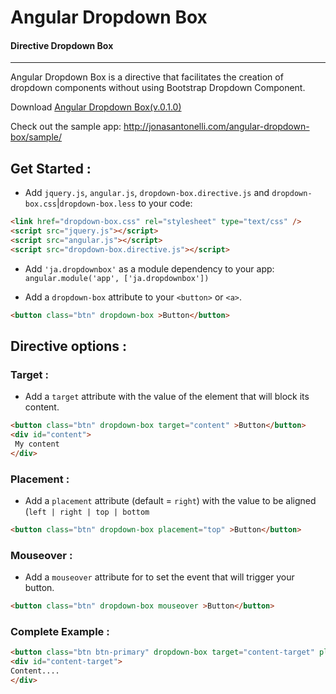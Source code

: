 # Angular Dropdown Box

#### Directive Dropdown Box
---
Angular Dropdown Box is a directive that facilitates the creation of dropdown components without using Bootstrap Dropdown Component.

Download [Angular Dropdown Box(v.0.1.0)](http://jonasantonelli.github.io/angular-dropdown-box-directive/)

Check out the sample app: http://jonasantonelli.com/angular-dropdown-box/sample/


## Get Started :

 - Add `jquery.js`, `angular.js`, `dropdown-box.directive.js` and `dropdown-box.css`|`dropdown-box.less` to your code:
```html
<link href="dropdown-box.css" rel="stylesheet" type="text/css" />
<script src="jquery.js"></script>
<script src="angular.js"></script>
<script src="dropdown-box.directive.js"></script>
```
 - Add `'ja.dropdownbox'` as a module dependency to your app: `angular.module('app', ['ja.dropdownbox'])`

 - Add a `dropdown-box` attribute to your `<button>` or  `<a>`.
```html
<button class="btn" dropdown-box >Button</button>
```

## Directive options :

### Target :
 - Add a `target` attribute with the value of the element that will block its content.
```html
<button class="btn" dropdown-box target="content" >Button</button>
<div id="content">
 My content
</div>
```

### Placement :
 - Add a `placement` attribute (default = `right`) with the value to be aligned (`left | right | top | bottom`
```html
<button class="btn" dropdown-box placement="top" >Button</button>
```

### Mouseover :
 - Add a `mouseover` attribute for to set the event that will trigger your button.
```html
<button class="btn" dropdown-box mouseover >Button</button>
```

### Complete Example :
 ```html
<button class="btn btn-primary" dropdown-box target="content-target" placement="left" mouseover >Button</button>
<div id="content-target">
Content....
</div>
```

